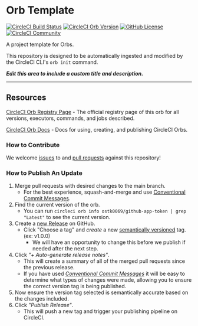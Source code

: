 # Orb Template


[![CircleCI Build Status](https://circleci.com/gh/ostk0069/github-app-token-orb.svg?style=shield "CircleCI Build Status")](https://circleci.com/gh/ostk0069/github-app-token-orb) [![CircleCI Orb Version](https://badges.circleci.com/orbs/ostk0069/github-app-token.svg)](https://circleci.com/orbs/registry/orb/ostk0069/github-app-token) [![GitHub License](https://img.shields.io/badge/license-MIT-lightgrey.svg)](https://raw.githubusercontent.com/ostk0069/github-app-token-orb/master/LICENSE) [![CircleCI Community](https://img.shields.io/badge/community-CircleCI%20Discuss-343434.svg)](https://discuss.circleci.com/c/ecosystem/orbs)



A project template for Orbs.

This repository is designed to be automatically ingested and modified by the CircleCI CLI's `orb init` command.

_**Edit this area to include a custom title and description.**_

---

## Resources

[CircleCI Orb Registry Page](https://circleci.com/orbs/registry/orb/ostk0069/github-app-token) - The official registry page of this orb for all versions, executors, commands, and jobs described.

[CircleCI Orb Docs](https://circleci.com/docs/2.0/orb-intro/#section=configuration) - Docs for using, creating, and publishing CircleCI Orbs.

### How to Contribute

We welcome [issues](https://github.com/ostk0069/github-app-token-orb/issues) to and [pull requests](https://github.com/ostk0069/github-app-token-orb/pulls) against this repository!

### How to Publish An Update
1. Merge pull requests with desired changes to the main branch.
    - For the best experience, squash-and-merge and use [Conventional Commit Messages](https://conventionalcommits.org/).
2. Find the current version of the orb.
    - You can run `circleci orb info ostk0069/github-app-token | grep "Latest"` to see the current version.
3. Create a [new Release](https://github.com/ostk0069/github-app-token-orb/releases/new) on GitHub.
    - Click "Choose a tag" and _create_ a new [semantically versioned](http://semver.org/) tag. (ex: v1.0.0)
      - We will have an opportunity to change this before we publish if needed after the next step.
4.  Click _"+ Auto-generate release notes"_.
    - This will create a summary of all of the merged pull requests since the previous release.
    - If you have used _[Conventional Commit Messages](https://conventionalcommits.org/)_ it will be easy to determine what types of changes were made, allowing you to ensure the correct version tag is being published.
5. Now ensure the version tag selected is semantically accurate based on the changes included.
6. Click _"Publish Release"_.
    - This will push a new tag and trigger your publishing pipeline on CircleCI.